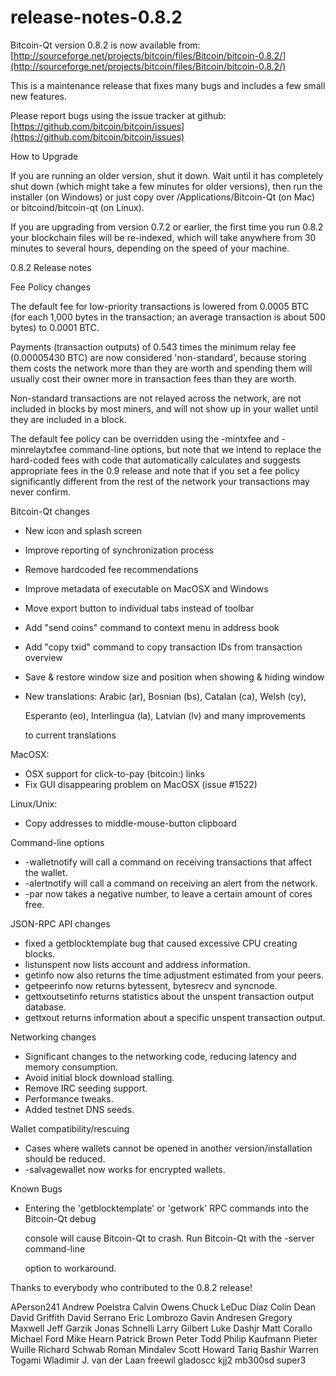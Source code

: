 # release-notes-0.8.2

Bitcoin-Qt version 0.8.2 is now available from: [http://sourceforge.net/projects/bitcoin/files/Bitcoin/bitcoin-0.8.2/](http://sourceforge.net/projects/bitcoin/files/Bitcoin/bitcoin-0.8.2/)

This is a maintenance release that fixes many bugs and includes a few small new features.

Please report bugs using the issue tracker at github: [https://github.com/bitcoin/bitcoin/issues](https://github.com/bitcoin/bitcoin/issues)

How to Upgrade

If you are running an older version, shut it down. Wait until it has completely shut down \(which might take a few minutes for older versions\), then run the installer \(on Windows\) or just copy over /Applications/Bitcoin-Qt \(on Mac\) or bitcoind/bitcoin-qt \(on Linux\).

If you are upgrading from version 0.7.2 or earlier, the first time you run 0.8.2 your blockchain files will be re-indexed, which will take anywhere from 30 minutes to several hours, depending on the speed of your machine.

0.8.2 Release notes

Fee Policy changes

The default fee for low-priority transactions is lowered from 0.0005 BTC \(for each 1,000 bytes in the transaction; an average transaction is about 500 bytes\) to 0.0001 BTC.

Payments \(transaction outputs\) of 0.543 times the minimum relay fee \(0.00005430 BTC\) are now considered 'non-standard', because storing them costs the network more than they are worth and spending them will usually cost their owner more in transaction fees than they are worth.

Non-standard transactions are not relayed across the network, are not included in blocks by most miners, and will not show up in your wallet until they are included in a block.

The default fee policy can be overridden using the -mintxfee and -minrelaytxfee command-line options, but note that we intend to replace the hard-coded fees with code that automatically calculates and suggests appropriate fees in the 0.9 release and note that if you set a fee policy significantly different from the rest of the network your transactions may never confirm.

Bitcoin-Qt changes

* New icon and splash screen
* Improve reporting of synchronization process
* Remove hardcoded fee recommendations
* Improve metadata of executable on MacOSX and Windows
* Move export button to individual tabs instead of toolbar
* Add "send coins" command to context menu in address book
* Add "copy txid" command to copy transaction IDs from transaction overview
* Save & restore window size and position when showing & hiding window
* New translations: Arabic \(ar\), Bosnian \(bs\), Catalan \(ca\), Welsh \(cy\),

  Esperanto \(eo\), Interlingua \(la\), Latvian \(lv\) and many improvements

  to current translations

MacOSX:

* OSX support for click-to-pay \(bitcoin:\) links
* Fix GUI disappearing problem on MacOSX \(issue \#1522\)

Linux/Unix:

* Copy addresses to middle-mouse-button clipboard

Command-line options

* -walletnotify will call a command on receiving transactions that affect the wallet.
* -alertnotify will call a command on receiving an alert from the network.
* -par now takes a negative number, to leave a certain amount of cores free.

JSON-RPC API changes

* fixed a getblocktemplate bug that caused excessive CPU creating blocks.
* listunspent now lists account and address information.
* getinfo now also returns the time adjustment estimated from your peers.
* getpeerinfo now returns bytessent, bytesrecv and syncnode.
* gettxoutsetinfo returns statistics about the unspent transaction output database.
* gettxout returns information about a specific unspent transaction output.

Networking changes

* Significant changes to the networking code, reducing latency and memory consumption.
* Avoid initial block download stalling.
* Remove IRC seeding support.
* Performance tweaks.
* Added testnet DNS seeds.

Wallet compatibility/rescuing

* Cases where wallets cannot be opened in another version/installation should be reduced.
* -salvagewallet now works for encrypted wallets.

Known Bugs

* Entering the 'getblocktemplate' or 'getwork' RPC commands into the Bitcoin-Qt debug

  console will cause Bitcoin-Qt to crash. Run Bitcoin-Qt with the -server command-line

  option to workaround.

Thanks to everybody who contributed to the 0.8.2 release!

APerson241 Andrew Poelstra Calvin Owens Chuck LeDuc Díaz Colin Dean David Griffith David Serrano Eric Lombrozo Gavin Andresen Gregory Maxwell Jeff Garzik Jonas Schnelli Larry Gilbert Luke Dashjr Matt Corallo Michael Ford Mike Hearn Patrick Brown Peter Todd Philip Kaufmann Pieter Wuille Richard Schwab Roman Mindalev Scott Howard Tariq Bashir Warren Togami Wladimir J. van der Laan freewil gladoscc kjj2 mb300sd super3

